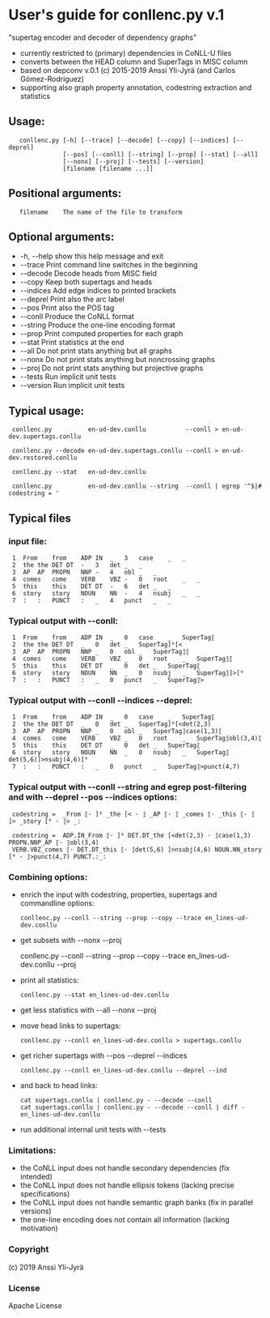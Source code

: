 # User's guide for conllenc.py v.1 

"supertag encoder and decoder of dependency graphs" 
- currently restricted to (primary) dependencies in CoNLL-U files
- converts between the HEAD column and SuperTags in MISC column 
- based on depconv v.0.1 (c) 2015-2019 Anssi Yli-Jyrä (and Carlos Gómez-Rodríguez)
- supporting also graph property annotation, codestring extraction and statistics
   
## Usage: 

       conllenc.py [-h] [--trace] [--decode] [--copy] [--indices] [--deprel]
                   [--pos] [--conll] [--string] [--prop] [--stat] [--all]
                   [--nonx] [--proj] [--tests] [--version]
                   [filename [filename ...]]

## Positional arguments:

       filename    The name of the file to transform

## Optional arguments:

- -h, --help  show this help message and exit
- --trace     Print command line switches in the beginning
- --decode    Decode heads from MISC field
- --copy      Keep both supertags and heads
- --indices   Add edge indices to printed brackets
- --deprel    Print also the arc label
- --pos       Print also the POS tag
- --conll     Produce the CoNLL format
- --string    Produce the one-line encoding format
- --prop      Print computed properties for each graph
- --stat      Print statistics at the end
- --all       Do not print stats anything but all graphs
- --nonx      Do not print stats anything but noncrossing graphs
- --proj      Do not print stats anything but projective graphs
- --tests     Run implicit unit tests
- --version   Run implicit unit tests

## Typical usage:

     conllenc.py          en-ud-dev.conllu           --conll > en-ud-dev.supertags.conllu
     
     conllenc.py --decode en-ud-dev.supertags.conllu --conll > en-ud-dev.restored.conllu
     
     conllenc.py --stat   en-ud-dev.conllu
     
     conllenc.py          en-ud-dev.conllu --string  --conll | egrep '^$|# codestring = '

## Typical files

### input file:

     1	From	from	ADP	IN	_	3	case	_	_
     2	the	the	DET	DT	-	3	det	_	_
     3	AP	AP	PROPN	NNP	-	4	obl	_	_
     4	comes	come	VERB	VBZ	-	0	root	_	_
     5	this	this	DET	DT	-	6	det	_	_
     6	story	story	NOUN	NN	-	4	nsubj	_	_
     7	:	:	PUNCT	:	_	4	punct	_	_

### Typical output with --conll:

     1	From	from	ADP	IN	_	0	case	_	SuperTag⟦
     2	the	the	DET	DT	_	0	det	_	SuperTag]⁰[<
     3	AP	AP	PROPN	NNP	_	0	obl	_	SuperTag⟧⟦
     4	comes	come	VERB	VBZ	_	0	root	_	SuperTag⟧⟦
     5	this	this	DET	DT	_	0	det	_	SuperTag⟦
     6	story	story	NOUN	NN	_	0	nsubj	_	SuperTag⟧]>[⁰
     7	:	:	PUNCT	:	_	0	punct	_	SuperTag⟧>

### Typical output with --conll --indices --deprel:

     1	From	from	ADP	IN	_	0	case	_	SuperTag⟦
     2	the	the	DET	DT	_	0	det	_	SuperTag]⁰[<det(2,3)
     3	AP	AP	PROPN	NNP	_	0	obl	_	SuperTag⟧case(1,3)⟦
     4	comes	come	VERB	VBZ	_	0	root	_	SuperTag⟧obl(3,4)⟦
     5	this	this	DET	DT	_	0	det	_	SuperTag⟦
     6	story	story	NOUN	NN	_	0	nsubj	_	SuperTag⟧det(5,6)]>nsubj(4,6)[⁰
     7	:	:	PUNCT	:	_	0	punct	_	SuperTag⟧>punct(4,7)

### Typical output with --conll --string and egrep post-filtering and with --deprel --pos --indices options:

     codestring =  _From ⟦· ]⁰ _the [< · ⟧ _AP ⟦· ⟧ _comes ⟦· _this ⟦· ⟧ ]> _story [⁰ · ⟧> _:

     codestring =  ADP.IN_From ⟦· ]⁰ DET.DT_the [<det(2,3) · ⟧case(1,3) PROPN.NNP_AP ⟦· ⟧obl(3,4) 
     VERB.VBZ_comes ⟦· DET.DT_this ⟦· ⟧det(5,6) ]>nsubj(4,6) NOUN.NN_story [⁰ · ⟧>punct(4,7) PUNCT.:_:

### Combining options:

- enrich the input with codestring, properties, supertags and commandline options:

      conllenc.py --conll --string --prop --copy --trace en_lines-ud-dev.conllu 

-  get subsets with --nonx --proj

      conllenc.py --conll --string --prop --copy --trace en_lines-ud-dev.conllu --proj

- print all statistics:

      conllenc.py --stat en_lines-ud-dev.conllu 

- get less statistics with --all --nonx --proj

- move head links to supertags:

      conllenc.py --conll en_lines-ud-dev.conllu > supertags.conllu

- get richer supertags with --pos --deprel --indices

      conllenc.py --conll en_lines-ud-dev.conllu --deprel --ind

- and back to head links:

      cat supertags.conllu | conllenc.py - --decode --conll 
      cat supertags.conllu | conllenc.py - --decode --conll | diff - en_lines-ud-dev.conllu
   
- run additional internal unit tests with --tests 

### Limitations:

- the CoNLL input does not handle secondary dependencies (fix intended)
- the CoNLL input does not handle ellipsis tokens (lacking precise specifications)
- the CoNLL input does not handle semantic graph banks (fix in parallel versions)
- the one-line encoding does not contain all information (lacking motivation)

### Copyright 

(c) 2019 Anssi Yli-Jyrä

### License

Apache License

